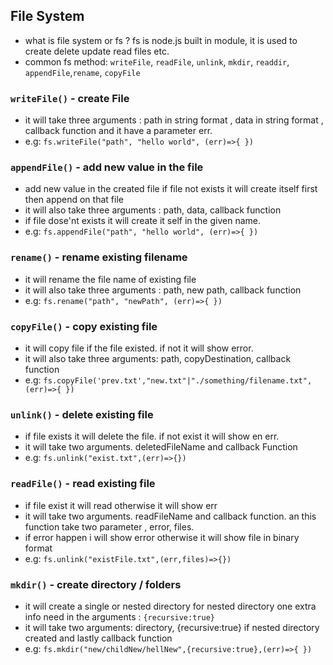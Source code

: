 ## File System

- what is file system or fs ? fs is node.js built in module, it is used to create delete update read files etc.
- common fs method: `writeFile`, `readFile`, `unlink`, `mkdir`, `readdir`, `appendFile`,`rename`, `copyFile`

### `writeFile()` - create File

- it will take three arguments : path in string format , data in string format , callback function and it have a parameter err.
- e.g: `fs.writeFile("path", "hello world", (err)=>{ })`

### `appendFile()` - add new value in the file

- add new value in the created file if file not exists it will create itself first then append on that file
- it will also take three arguments : path, data, callback function
- if file dose'nt exists it will create it self in the given name.
- e.g: `fs.appendFile("path", "hello world", (err)=>{ })`

### `rename()` - rename existing filename

- it will rename the file name of existing file
- it will also take three arguments : path, new path, callback function
- e.g: `fs.rename("path", "newPath", (err)=>{ })`

### `copyFile()` - copy existing file

- it will copy file if the file existed. if not it will show error.
- it will also take three arguments: path, copyDestination, callback function
- e.g: `fs.copyFile('prev.txt',"new.txt"|"./something/filename.txt", (err)=>{ })`

### `unlink()` - delete existing file

- if file exists it will delete the file. if not exist it will show en err.
- it will take two arguments. deletedFileName and callback Function
- e.g: `fs.unlink("exist.txt",(err)=>{})`

### `readFile()` - read existing file
- if file exist it will read otherwise it will show err
- it will take two arguments. readFileName and callback function. an this function take two parameter , error, files.
- if error happen i will show error otherwise it will show file in binary format
- e.g: `fs.unlink("existFile.txt",(err,files)=>{})`

### `mkdir()` - create directory / folders
- it will create a single or nested directory for nested directory one extra info need in the arguments : `{recursive:true}`
- it will take two arguments: directory, {recursive:true} if nested directory created and lastly callback function 
- e.g: `fs.mkdir("new/childNew/hellNew",{recursive:true},(err)=>{ })`